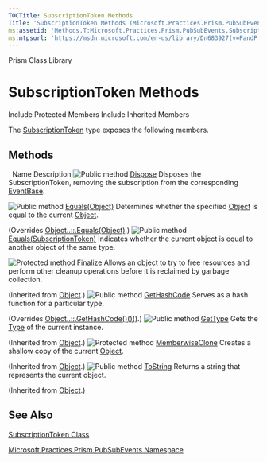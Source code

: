 ```yaml
---
TOCTitle: SubscriptionToken Methods
Title: 'SubscriptionToken Methods (Microsoft.Practices.Prism.PubSubEvents)'
ms:assetid: 'Methods.T:Microsoft.Practices.Prism.PubSubEvents.SubscriptionToken'
ms:mtpsurl: 'https://msdn.microsoft.com/en-us/library/Dn683927(v=PandP.50)'
---
```


Prism Class Library

SubscriptionToken Methods
=========================

Include Protected Members
Include Inherited Members

The [SubscriptionToken](https://msdn.microsoft.com/t:microsoft.practices.prism.pubsubevents.subscriptiontoken) type exposes the following members.

Methods
-------

<span id="methodTableToggle"></span>
 
Name
Description
![](https://msdn.microsoft.com/en-us/Dn683927.pubmethod(en-us,PandP.50).gif "Public method")
[Dispose](https://msdn.microsoft.com/m:microsoft.practices.prism.pubsubevents.subscriptiontoken.dispose)
Disposes the SubscriptionToken, removing the subscription from the corresponding [EventBase](https://msdn.microsoft.com/t:microsoft.practices.prism.pubsubevents.eventbase).

![](https://msdn.microsoft.com/en-us/Dn683927.pubmethod(en-us,PandP.50).gif "Public method")
[Equals(Object)](https://msdn.microsoft.com/m:microsoft.practices.prism.pubsubevents.subscriptiontoken.equals(system.object))
Determines whether the specified [Object](http://msdn2.microsoft.com/en-us/library/e5kfa45b) is equal to the current [Object](http://msdn2.microsoft.com/en-us/library/e5kfa45b).

(Overrides [Object..::.Equals(Object)](http://msdn2.microsoft.com/en-us/library/bsc2ak47).)
![](https://msdn.microsoft.com/en-us/Dn683927.pubmethod(en-us,PandP.50).gif "Public method")
[Equals(SubscriptionToken)](https://msdn.microsoft.com/m:microsoft.practices.prism.pubsubevents.subscriptiontoken.equals(microsoft.practices.prism.pubsubevents.subscriptiontoken))
Indicates whether the current object is equal to another object of the same type.

![](https://msdn.microsoft.com/en-us/Dn683927.protmethod(en-us,PandP.50).gif "Protected method")
[Finalize](http://msdn2.microsoft.com/en-us/library/4k87zsw7)
Allows an object to try to free resources and perform other cleanup operations before it is reclaimed by garbage collection.

(Inherited from [Object](http://msdn2.microsoft.com/en-us/library/e5kfa45b).)
![](https://msdn.microsoft.com/en-us/Dn683927.pubmethod(en-us,PandP.50).gif "Public method")
[GetHashCode](https://msdn.microsoft.com/m:microsoft.practices.prism.pubsubevents.subscriptiontoken.gethashcode)
Serves as a hash function for a particular type.

(Overrides [Object..::.GetHashCode()()()](http://msdn2.microsoft.com/en-us/library/zdee4b3y).)
![](https://msdn.microsoft.com/en-us/Dn683927.pubmethod(en-us,PandP.50).gif "Public method")
[GetType](http://msdn2.microsoft.com/en-us/library/dfwy45w9)
Gets the [Type](http://msdn2.microsoft.com/en-us/library/42892f65) of the current instance.

(Inherited from [Object](http://msdn2.microsoft.com/en-us/library/e5kfa45b).)
![](https://msdn.microsoft.com/en-us/Dn683927.protmethod(en-us,PandP.50).gif "Protected method")
[MemberwiseClone](http://msdn2.microsoft.com/en-us/library/57ctke0a)
Creates a shallow copy of the current [Object](http://msdn2.microsoft.com/en-us/library/e5kfa45b).

(Inherited from [Object](http://msdn2.microsoft.com/en-us/library/e5kfa45b).)
![](https://msdn.microsoft.com/en-us/Dn683927.pubmethod(en-us,PandP.50).gif "Public method")
[ToString](http://msdn2.microsoft.com/en-us/library/7bxwbwt2)
Returns a string that represents the current object.

(Inherited from [Object](http://msdn2.microsoft.com/en-us/library/e5kfa45b).)

See Also
--------

<span id="seeAlsoToggle"></span>
[SubscriptionToken Class](https://msdn.microsoft.com/t:microsoft.practices.prism.pubsubevents.subscriptiontoken)

[Microsoft.Practices.Prism.PubSubEvents Namespace](https://msdn.microsoft.com/n:microsoft.practices.prism.pubsubevents)
